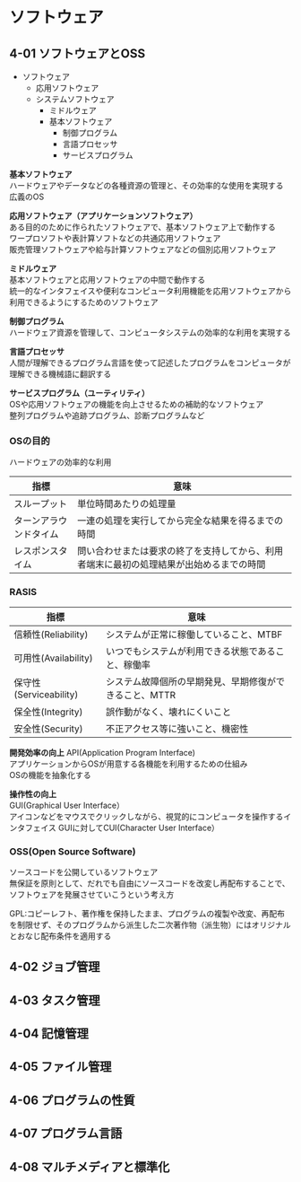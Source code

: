 # ソフトウェア

## 4-01 ソフトウェアとOSS

* ソフトウェア
  * 応用ソフトウェア
  * システムソフトウェア
    * ミドルウェア
    * 基本ソフトウェア
      * 制御プログラム
      * 言語プロセッサ
      * サービスプログラム

**基本ソフトウェア**  
ハードウェアやデータなどの各種資源の管理と、その効率的な使用を実現する  
広義のOS

**応用ソフトウェア（アプリケーションソフトウェア）**  
ある目的のために作られたソフトウェアで、基本ソフトウェア上で動作する  
ワープロソフトや表計算ソフトなどの共通応用ソフトウェア  
販売管理ソフトウェアや給与計算ソフトウェアなどの個別応用ソフトウェア

**ミドルウェア**  
基本ソフトウェアと応用ソフトウェアの中間で動作する  
統一的なインタフェイスや便利なコンピュータ利用機能を応用ソフトウェアから利用できるようにするためのソフトウェア

**制御プログラム**  
ハードウェア資源を管理して、コンピュータシステムの効率的な利用を実現する

**言語プロセッサ**  
人間が理解できるプログラム言語を使って記述したプログラムをコンピュータが理解できる機械語に翻訳する

**サービスプログラム（ユーティリティ）**  
OSや応用ソフトウェアの機能を向上させるための補助的なソフトウェア  
整列プログラムや追跡プログラム、診断プログラムなど

### OSの目的
ハードウェアの効率的な利用

| 指標 | 意味 |
|-|-|
|スループット|単位時間あたりの処理量|
|ターンアラウンドタイム|一連の処理を実行してから完全な結果を得るまでの時間|
|レスポンスタイム|問い合わせまたは要求の終了を支持してから、利用者端末に最初の処理結果が出始めるまでの時間|

### RASIS

| 指標 | 意味 |
|-|-|
|信頼性(Reliability)|システムが正常に稼働していること、MTBF|
|可用性(Availability)|いつでもシステムが利用できる状態であること、稼働率|
|保守性(Serviceability)|システム故障個所の早期発見、早期修復ができること、MTTR|
|保全性(Integrity)|誤作動がなく、壊れにくいこと|
|安全性(Security)|不正アクセス等に強いこと、機密性|

**開発効率の向上**
API(Application Program Interface)  
アプリケーションからOSが用意する各機能を利用するための仕組み  
OSの機能を抽象化する  

**操作性の向上**  
GUI(Graphical User Interface）  
アイコンなどをマウスでクリックしながら、視覚的にコンピュータを操作するインタフェイス
GUIに対してCUI(Character User Interface）  

### OSS(Open Source Software)
ソースコードを公開しているソフトウェア  
無保証を原則として、だれでも自由にソースコードを改変し再配布することで、ソフトウェアを発展させていこうという考え方  

GPL:コピーレフト、著作権を保持したまま、プログラムの複製や改変、再配布を制限せず、そのプログラムから派生した二次著作物（派生物）にはオリジナルとおなじ配布条件を適用する


## 4-02 ジョブ管理

## 4-03 タスク管理

## 4-04 記憶管理

## 4-05 ファイル管理

## 4-06 プログラムの性質

## 4-07 プログラム言語

## 4-08 マルチメディアと標準化